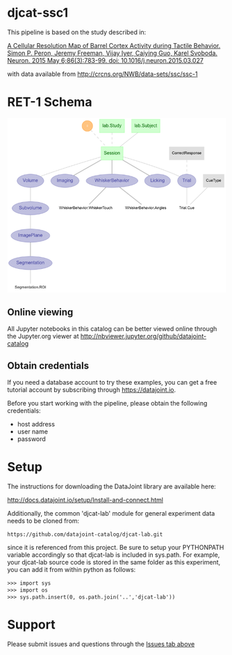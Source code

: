 # djcat-ssc1

This pipeline is based on the study described in:

[A Cellular Resolution Map of Barrel Cortex Activity during Tactile Behavior. Simon P. Peron, Jeremy Freeman, Vijay Iyer, Caiying Guo, Karel Svoboda. Neuron. 2015 May 6;86(3):783-99. doi: 10.1016/j.neuron.2015.03.027
](https://www.ncbi.nlm.nih.gov/pubmed/25913859)

with data available from http://crcns.org/NWB/data-sets/ssc/ssc-1

# RET-1 Schema

![Entity-Relationship Diagram](erd.png)

## Online viewing

All Jupyter notebooks in this catalog can be better viewed online through the
Jupyter.org viewer at http://nbviewer.jupyter.org/github/datajoint-catalog

## Obtain credentials

If you need a database account to try these examples, you can get a free
tutorial account by subscribing through https://datajoint.io.

Before you start working with the pipeline, please obtain the following
credentials:

* host address
* user name 
* password

# Setup

The instructions for downloading the DataJoint library are available here:

http://docs.datajoint.io/setup/Install-and-connect.html

Additionally, the common 'djcat-lab' module for general experiment data needs to
be cloned from:

    https://github.com/datajoint-catalog/djcat-lab.git

since it is referenced from this project.  Be sure to setup your PYTHONPATH
variable accordingly so that djcat-lab is included in sys.path. For example,
your djcat-lab source code is stored in the same folder as this experiment, you
can add it from within python as follows:

    >>> import sys
    >>> import os
    >>> sys.path.insert(0, os.path.join('..','djcat-lab'))


# Support
Please submit issues and questions through the [Issues tab
above](https://github.com/datajoint-catalog/RET-1/issues)
